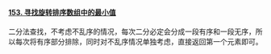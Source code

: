 #### [153. 寻找旋转排序数组中的最小值](https://leetcode-cn.com/problems/find-minimum-in-rotated-sorted-array/)

二分法查找，不考虑不乱序的情况，每次二分必定会分成一段有序和一段无序，所以每次将有序部分排除，同时对不乱序情况单独考虑，直接返回第一个元素即可。

